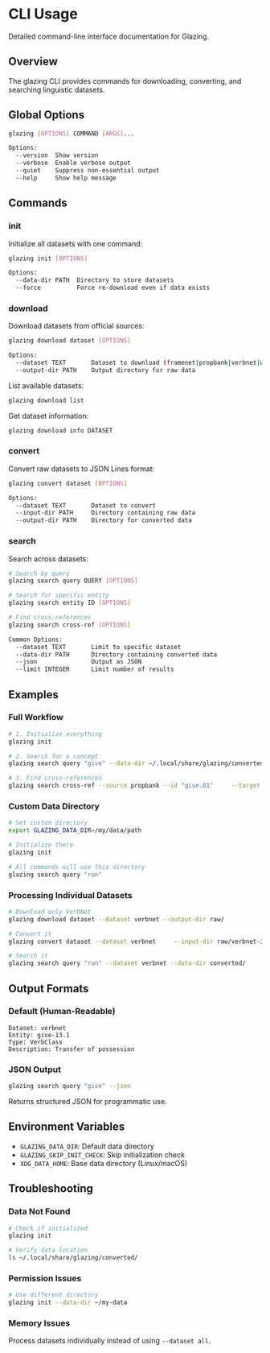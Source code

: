 # CLI Usage

Detailed command-line interface documentation for Glazing.

## Overview

The glazing CLI provides commands for downloading, converting, and searching linguistic datasets.

## Global Options

```bash
glazing [OPTIONS] COMMAND [ARGS]...

Options:
  --version  Show version
  --verbose  Enable verbose output
  --quiet    Suppress non-essential output
  --help     Show help message
```

## Commands

### init

Initialize all datasets with one command:

```bash
glazing init [OPTIONS]

Options:
  --data-dir PATH  Directory to store datasets
  --force          Force re-download even if data exists
```

### download

Download datasets from official sources:

```bash
glazing download dataset [OPTIONS]

Options:
  --dataset TEXT       Dataset to download (framenet|propbank|verbnet|wordnet|all)
  --output-dir PATH    Output directory for raw data
```

List available datasets:

```bash
glazing download list
```

Get dataset information:

```bash
glazing download info DATASET
```

### convert

Convert raw datasets to JSON Lines format:

```bash
glazing convert dataset [OPTIONS]

Options:
  --dataset TEXT       Dataset to convert
  --input-dir PATH     Directory containing raw data
  --output-dir PATH    Directory for converted data
```

### search

Search across datasets:

```bash
# Search by query
glazing search query QUERY [OPTIONS]

# Search for specific entity
glazing search entity ID [OPTIONS]

# Find cross-references
glazing search cross-ref [OPTIONS]

Common Options:
  --dataset TEXT       Limit to specific dataset
  --data-dir PATH      Directory containing converted data
  --json               Output as JSON
  --limit INTEGER      Limit number of results
```

## Examples

### Full Workflow

```bash
# 1. Initialize everything
glazing init

# 2. Search for a concept
glazing search query "give" --data-dir ~/.local/share/glazing/converted

# 3. Find cross-references
glazing search cross-ref --source propbank --id "give.01"     --target verbnet --data-dir ~/.local/share/glazing/converted
```

### Custom Data Directory

```bash
# Set custom directory
export GLAZING_DATA_DIR=/my/data/path

# Initialize there
glazing init

# All commands will use this directory
glazing search query "run"
```

### Processing Individual Datasets

```bash
# Download only VerbNet
glazing download dataset --dataset verbnet --output-dir raw/

# Convert it
glazing convert dataset --dataset verbnet     --input-dir raw/verbnet-3.4 --output-dir converted/

# Search it
glazing search query "run" --dataset verbnet --data-dir converted/
```

## Output Formats

### Default (Human-Readable)

```
Dataset: verbnet
Entity: give-13.1
Type: VerbClass
Description: Transfer of possession
```

### JSON Output

```bash
glazing search query "give" --json
```

Returns structured JSON for programmatic use.

## Environment Variables

- `GLAZING_DATA_DIR`: Default data directory
- `GLAZING_SKIP_INIT_CHECK`: Skip initialization check
- `XDG_DATA_HOME`: Base data directory (Linux/macOS)

## Troubleshooting

### Data Not Found

```bash
# Check if initialized
glazing init

# Verify data location
ls ~/.local/share/glazing/converted/
```

### Permission Issues

```bash
# Use different directory
glazing init --data-dir ~/my-data
```

### Memory Issues

Process datasets individually instead of using `--dataset all`.

